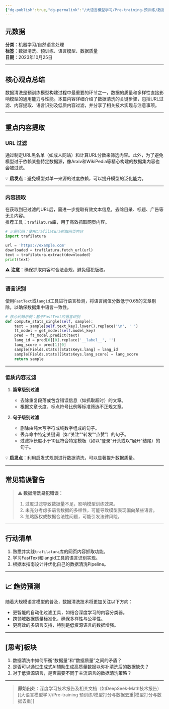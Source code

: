 ```yaml
---
{"dg-publish":true,"dg-permalink":"/大语言模型学习/Pre-training-预训练/数据清洗","dg-home":false,"dg-description":"在此输入笔记的描述","dg-hide":false,"dg-hide-title":false,"dg-show-backlinks":true,"dg-show-local-graph":true,"dg-show-inline-title":true,"dg-pinned":false,"dg-passphrase":"在此输入访问密码","dg-enable-mathjax":false,"dg-enable-mermaid":false,"dg-enable-uml":false,"dg-note-icon":0,"dg-enable-dataview":false,"tags":["NLP"],"permalink":"/大语言模型学习/Pre-training-预训练/数据清洗/","dgShowBacklinks":true,"dgShowLocalGraph":true,"dgShowInlineTitle":true,"dgPassFrontmatter":true,"noteIcon":0,"created":"2025-04-08T12:10:33.000+08:00","updated":"2025-04-13T13:06:02.000+08:00"}
---
```




## 元数据
**分类**：机器学习/自然语言处理  
**标签**：数据清洗、预训练、语言模型、数据质量  
**日期**：2023年10月25日  

---



## 核心观点总结
数据清洗是预训练模型构建过程中最重要的环节之一，数据的质量和多样性直接影响模型的通用能力与性能。本篇内容详细介绍了数据清洗的关键步骤，包括URL过滤、内容提取、语言识别及低质内容过滤，并分享了相关技术实现与注意事项。

---



## 重点内容提取

### URL 过滤
通过制定URL黑名单（如成人网站）和计算URL分数来筛选内容。此外，为了避免模型过于依赖某些特定数据源，像Arxiv和WikiPedia等精心构建的数据集内容也会被过滤。

💡 **启发点**：避免模型对单一来源的过度依赖，可以提升模型的泛化能力。

---


### 内容提取
在获取到已过滤的URL后，需进一步提取有效文本信息，去除目录、标题、广告等无关内容。  
推荐工具：`trafilatura`库，用于高效抓取网页内容。

```python
# 示例代码：使用trafilatura抓取网页内容
import trafilatura

url = 'https://example.com'
downloaded = trafilatura.fetch_url(url)
text = trafilatura.extract(downloaded)
print(text)
```

⚠ **注意**：确保抓取内容时合法合规，避免侵犯版权。

---


### 语言识别
使用`FastText`或`langid`工具进行语言检测，将语言阈值分数低于0.65的文章剔除，以确保数据集中语言一致性。

```python
# 核心代码示例：基于FastText的语言识别
def compute_stats_single(self, sample):
    text = sample[self.text_key].lower().replace('\n', ' ')
    ft_model = get_model(self.model_key)
    pred = ft_model.predict(text)
    lang_id = pred[0][0].replace('__label__', '')
    lang_score = pred[1][0]
    sample[Fields.stats][StatsKeys.lang] = lang_id
    sample[Fields.stats][StatsKeys.lang_score] = lang_score
    return sample
```

---


### 低质内容过滤
1. **篇章级别过滤**  
   - 去除重复段落或包含错误信息（如抓取超时）的文章。  
   - 根据文章长度、标点符号比例等标准筛选不正规文章。  

2. **句子级别过滤**  
   - 删除由纯大写字符或纯数字组成的句子。  
   - 丢弃命中特定关键词（如“关注”“转发”“点赞”）的句子。  
   - 过滤掉长度小于10且符合特定模板（如以“登录”开头或以“展开”结尾）的句子。  

💡 **启发点**：利用启发式规则进行数据清洗，可以显著提升数据质量。

---



## 常见错误警告
> **⚠ 数据清洗易犯错误：**
> 1. 过度过滤导致数据量不足，影响模型训练效果。
> 2. 未充分考虑多语言数据的多样性，可能导致模型表现偏向某些语言。
> 3. 忽略版权或数据合法性问题，可能引发法律风险。

---



## 行动清单
1. 熟悉并实践`trafilatura`库的网页内容抓取功能。
2. 学习FastText和langid工具的语言识别实现。
3. 根据本指南设计并优化自己的数据清洗Pipeline。

---



## 📈 趋势预测
随着大规模语言模型的普及，数据清洗技术将更加关注以下方向：
- 更智能的自动化过滤工具，如结合深度学习的内容分类器。
- 跨领域数据质量标准化，确保多样性与公平性。
- 更高效的多语言支持，特别是低资源语言的数据增强。

---



## [思考]板块
1. 数据清洗中如何平衡“数据量”和“数据质量”之间的矛盾？  
2. 是否可以通过生成式AI辅助生成高质量数据以弥补清洗后的数据缺失？  
3. 对于低资源语言，是否需要不同于主流语言的数据清洗策略？

---

> **原始出处**：深度学习技术报告及相关文档（如DeepSeek-Math技术报告）
>[[大语言模型学习/Pre-training 预训练/模型打分与数据去重\|模型打分与数据去重]]
